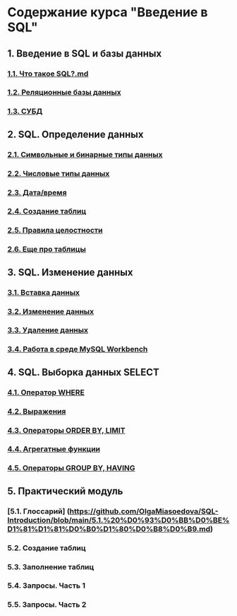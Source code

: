 # Содержание курса "Введение в SQL"

## 1. Введение в SQL и базы данных

### [1.1. Что такое SQL?.md](https://github.com/OlgaMiasoedova/SQL-Introduction/blob/main/1.1.%20%D0%A7%D1%82%D0%BE%20%D1%82%D0%B0%D0%BA%D0%BE%D0%B5%20SQL%3F.md)

### [1.2. Реляционные базы данных](https://github.com/OlgaMiasoedova/SQL-Introduction/blob/main/1.2.%20%D0%A0%D0%B5%D0%BB%D1%8F%D1%86%D0%B8%D0%BE%D0%BD%D0%BD%D1%8B%D0%B5%20%D0%B1%D0%B0%D0%B7%D1%8B%20%D0%B4%D0%B0%D0%BD%D0%BD%D1%8B%D1%85.md)

### [1.3. СУБД](https://github.com/OlgaMiasoedova/SQL-Introduction/blob/main/1.3.%20%D0%A1%D0%A3%D0%91%D0%94.md)

## 2. SQL. Определение данных

### [2.1. Символьные и бинарные типы данных](https://github.com/OlgaMiasoedova/SQL-Introduction/blob/main/2.1.%20%D0%A1%D0%B8%D0%BC%D0%B2%D0%BE%D0%BB%D1%8C%D0%BD%D1%8B%D0%B5%20%D0%B8%20%D0%B1%D0%B8%D0%BD%D0%B0%D1%80%D0%BD%D1%8B%D0%B5%20%D1%82%D0%B8%D0%BF%D1%8B%20%D0%B4%D0%B0%D0%BD%D0%BD%D1%8B%D1%85.md)

### [2.2. Числовые типы данных](https://github.com/OlgaMiasoedova/SQL-Introduction/blob/main/2.2.%20%D0%A7%D0%B8%D1%81%D0%BB%D0%BE%D0%B2%D1%8B%D0%B5%20%D1%82%D0%B8%D0%BF%D1%8B%20%D0%B4%D0%B0%D0%BD%D0%BD%D1%8B%D1%85.md)

### [2.3. Дата/время](https://github.com/OlgaMiasoedova/SQL-Introduction/blob/main/2.3.%20%D0%94%D0%B0%D1%82%D0%B0%2C%20%D0%B2%D1%80%D0%B5%D0%BC%D1%8F.md)

### [2.4. Создание таблиц](https://github.com/OlgaMiasoedova/SQL-Introduction/blob/main/2.4.%20%D0%A1%D0%BE%D0%B7%D0%B4%D0%B0%D0%BD%D0%B8%D0%B5%20%D1%82%D0%B0%D0%B1%D0%BB%D0%B8%D1%86.md)

### [2.5. Правила целостности](https://github.com/OlgaMiasoedova/SQL-Introduction/blob/main/2.5.%20%D0%9F%D1%80%D0%B0%D0%B2%D0%B8%D0%BB%D0%B0%20%D1%86%D0%B5%D0%BB%D0%BE%D1%81%D1%82%D0%BD%D0%BE%D1%81%D1%82%D0%B8.md)

### [2.6. Еще про таблицы](https://github.com/OlgaMiasoedova/SQL-Introduction/blob/main/2.6.%20%D0%95%D1%89%D0%B5%20%D0%BF%D1%80%D0%BE%20%D1%82%D0%B0%D0%B1%D0%BB%D0%B8%D1%86%D1%8B.md)

## 3. SQL. Изменение данных
### [3.1. Вставка данных](https://github.com/OlgaMiasoedova/SQL-Introduction/blob/main/3.1.%20%D0%92%D1%81%D1%82%D0%B0%D0%B2%D0%BA%D0%B0%20%D0%B4%D0%B0%D0%BD%D0%BD%D1%8B%D1%85.md)

### [3.2. Изменение данных](https://github.com/OlgaMiasoedova/SQL-Introduction/blob/main/3.2.%20%D0%98%D0%B7%D0%BC%D0%B5%D0%BD%D0%B5%D0%BD%D0%B8%D0%B5%20%D0%B4%D0%B0%D0%BD%D0%BD%D1%8B%D1%85.md)

### [3.3. Удаление данных](https://github.com/OlgaMiasoedova/SQL-Introduction/blob/main/3.3.%20%D0%A3%D0%B4%D0%B0%D0%BB%D0%B5%D0%BD%D0%B8%D0%B5%20%D0%B4%D0%B0%D0%BD%D0%BD%D1%8B%D1%85.md)

### [3.4. Работа в среде MySQL Workbench](https://github.com/OlgaMiasoedova/SQL-Introduction/blob/main/3.4.%20%D0%A0%D0%B0%D0%B1%D0%BE%D1%82%D0%B0%20%D0%B2%20%D1%81%D1%80%D0%B5%D0%B4%D0%B5%20MySQL%20Workbench.md)

## 4. SQL. Выборка данных SELECT

### [4.1. Оператор WHERE](https://github.com/OlgaMiasoedova/SQL-Introduction/blob/main/4.1.%20%D0%9E%D0%BF%D0%B5%D1%80%D0%B0%D1%82%D0%BE%D1%80%20WHERE.md)

### [4.2. Выражения](https://github.com/OlgaMiasoedova/SQL-Introduction/blob/main/4.2.%20%D0%92%D1%8B%D1%80%D0%B0%D0%B6%D0%B5%D0%BD%D0%B8%D1%8F.md)

### [4.3. Операторы ORDER BY, LIMIT](https://github.com/OlgaMiasoedova/SQL-Introduction/blob/main/4.3.%20%D0%9E%D0%BF%D0%B5%D1%80%D0%B0%D1%82%D0%BE%D1%80%D1%8B%20ORDER%20BY,%20LIMIT.md)

### [4.4. Агрегатные функции](https://github.com/OlgaMiasoedova/SQL-Introduction/blob/main/4.4.%20%D0%90%D0%B3%D1%80%D0%B5%D0%B3%D0%B0%D1%82%D0%BD%D1%8B%D0%B5%20%D1%84%D1%83%D0%BD%D0%BA%D1%86%D0%B8%D0%B8.md)

### [4.5. Операторы GROUP BY, HAVING](https://github.com/OlgaMiasoedova/SQL-Introduction/blob/main/4.5.%20%D0%9E%D0%BF%D0%B5%D1%80%D0%B0%D1%82%D0%BE%D1%80%D1%8B%20GROUP%20BY,%20HAVING.md)

## 5. Практический модуль

### [5.1. Глоссарий] (https://github.com/OlgaMiasoedova/SQL-Introduction/blob/main/5.1.%20%D0%93%D0%BB%D0%BE%D1%81%D1%81%D0%B0%D1%80%D0%B8%D0%B9.md)

### 5.2. Создание таблиц
### 5.3. Заполнение таблиц
### 5.4. Запросы. Часть 1
### 5.5. Запросы. Часть 2
